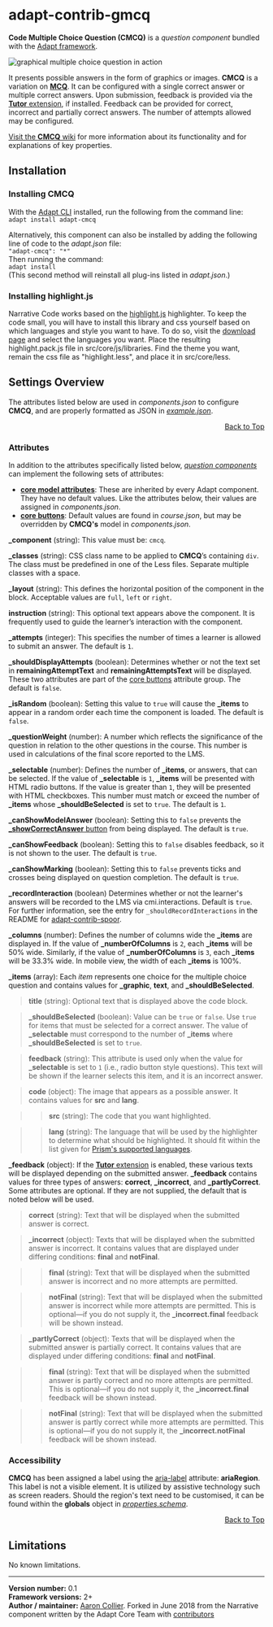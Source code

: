 # adapt-contrib-gmcq  

**Code Multiple Choice Question (CMCQ)** is a *question component* bundled with the [Adapt framework](https://github.com/adaptlearning/adapt_framework).

<img src="https://github.com/adaptlearning/documentation/blob/master/04_wiki_assets/plug-ins/images/gmcq01.gif" alt="graphical multiple choice question in action" >  

It presents possible answers in the form of graphics or images. **CMCQ** is a variation on [**MCQ**](https://github.com/adaptlearning/mcq/wiki). It can be configured with a single correct answer or multiple correct answers. Upon submission, feedback is provided via the [**Tutor** extension](https://github.com/adaptlearning/adapt-contrib-tutor), if installed. Feedback can be provided for correct, incorrect and partially correct answers. The number of attempts allowed may be configured.

[Visit the **CMCQ** wiki](https://github.com/adaptlearning/adapt-contrib-gmcq/wiki) for more information about its functionality and for explanations of key properties.



## Installation

### Installing CMCQ
With the [Adapt CLI](https://github.com/adaptlearning/adapt-cli) installed, run the following from the command line:  
`adapt install adapt-cmcq`

Alternatively, this component can also be installed by adding the following line of code to the *adapt.json* file:  
`"adapt-cmcq": "*"`  
Then running the command:  
`adapt install`  
(This second method will reinstall all plug-ins listed in *adapt.json*.)  

### Installing highlight.js
Narrative Code works based on the [highlight.js](https://highlightjs.org/) highlighter. To keep the code small, you will have to install this library and css yourself based on which languages and style you want to have. To do so, visit the [download page](https://highlightjs.org/download/) and select the languages you want. Place the resulting highlight.pack.js file in src/core/js/libraries. Find the theme you want, remain the css file as "highlight.less", and place it in src/core/less.

## Settings Overview

The attributes listed below are used in *components.json* to configure **CMCQ**, and are properly formatted as JSON in [*example.json*](https://github.com/adaptlearning/adapt-cmcq/blob/master/example.json).

<div float align=right><a href="#top">Back to Top</a></div>

### Attributes

In addition to the attributes specifically listed below, [*question components*](https://github.com/adaptlearning/adapt_framework/wiki/Core-Plug-ins-in-the-Adapt-Learning-Framework#question-components) can implement the following sets of attributes:   
+ [**core model attributes**](https://github.com/adaptlearning/adapt_framework/wiki/Core-model-attributes): These are inherited by every Adapt component. They have no default values. Like the attributes below, their values are assigned in *components.json*.
+ [**core buttons**](https://github.com/adaptlearning/adapt_framework/wiki/Core-Buttons): Default values are found in *course.json*, but may be overridden by **CMCQ's** model in *components.json*.

**_component** (string): This value must be: `cmcq`.

**_classes** (string): CSS class name to be applied to **CMCQ**’s containing `div`. The class must be predefined in one of the Less files. Separate multiple classes with a space.

**_layout** (string): This defines the horizontal position of the component in the block. Acceptable values are `full`, `left` or `right`.  

**instruction** (string): This optional text appears above the component. It is frequently used to
guide the learner’s interaction with the component.  

**_attempts** (integer): This specifies the number of times a learner is allowed to submit an answer. The default is `1`.    

**_shouldDisplayAttempts** (boolean): Determines whether or not the text set in **remainingAttemptText** and **remainingAttemptsText** will be displayed. These two attributes are part of the [core buttons](https://github.com/adaptlearning/adapt_framework/wiki/Core-Buttons) attribute group. The default is `false`.  

**_isRandom** (boolean): Setting this value to `true` will cause the **_items** to appear in a random order each time the component is loaded. The default is `false`.   

**_questionWeight** (number): A number which reflects the significance of the question in relation to the other questions in the course. This number is used in calculations of the final score reported to the LMS.

**_selectable** (number): Defines the number of **_items**, or answers, that can be selected. If the value of **_selectable** is `1`, **_items** will be presented with HTML radio buttons. If the value is greater than `1`, they will be presented with HTML checkboxes. This number must match or exceed the number of **_items** whose **_shouldBeSelected** is set to `true`. The default is `1`.

**_canShowModelAnswer** (boolean): Setting this to `false` prevents the [**_showCorrectAnswer** button](https://github.com/adaptlearning/adapt_framework/wiki/Core-Buttons) from being displayed. The default is `true`.

**_canShowFeedback** (boolean): Setting this to `false` disables feedback, so it is not shown to the user. The default is `true`.

**_canShowMarking** (boolean): Setting this to `false` prevents ticks and crosses being displayed on question completion. The default is `true`.

**_recordInteraction** (boolean) Determines whether or not the learner's answers will be recorded to the LMS via cmi.interactions. Default is `true`. For further information, see the entry for `_shouldRecordInteractions` in the README for [adapt-contrib-spoor](https://github.com/adaptlearning/adapt-contrib-spoor).

**_columns** (number): Defines the number of columns wide the **_items** are displayed in. If the value of **_numberOfColumns** is `2`, each **_items** will be 50% wide. Similarly, if the value of **_numberOfColumns** is `3`, each **_items** will be 33.3% wide. In mobile view, the width of each **_items** is 100%.

**_items** (array): Each *item* represents one choice for the multiple choice question and contains values for **_graphic**, **text**, and **_shouldBeSelected**.  

>**title** (string): Optional text that is displayed above the code block.  

>**_shouldBeSelected** (boolean): Value can be `true` or `false`. Use `true` for items that must be selected for a correct answer. The value of **_selectable** must correspond to the number of **_items** where **_shouldBeSelected** is set to `true`.

>**feedback** (string): This attribute is used only when the value for **_selectable** is set to `1` (i.e., radio button style questions). This text will be shown if the learner selects this item, and it is an incorrect answer.

>**code** (object): The image that appears as a possible answer. It contains values for **src** and **lang**.

>>**src** (string): The code that you want highlighted.

>>**lang** (string): The language that will be used by the highlighter to determine what should be highlighted. It should fit within the list given for [Prism's supported languages](https://prismjs.com/index.html#languages-list).

**_feedback** (object): If the [**Tutor** extension](https://github.com/adaptlearning/adapt-contrib-tutor) is enabled, these various texts will be displayed depending on the submitted answer. **_feedback**
contains values for three types of answers: **correct**, **_incorrect**, and **_partlyCorrect**. Some attributes are optional. If they are not supplied, the default that is noted below will be used.

>**correct** (string): Text that will be displayed when the submitted answer is correct.  

>**_incorrect** (object): Texts that will be displayed when the submitted answer is incorrect. It contains values that are displayed under differing conditions: **final** and **notFinal**.

>>**final** (string): Text that will be displayed when the submitted answer is incorrect and no more attempts are permitted.

>>**notFinal** (string): Text that will be displayed when the submitted answer is incorrect while more attempts are permitted. This is optional&mdash;if you do not supply it, the **_incorrect.final** feedback will be shown instead.

>**_partlyCorrect** (object): Texts that will be displayed when the submitted answer is partially correct. It contains values that are displayed under differing conditions: **final** and **notFinal**.  

>>**final** (string): Text that will be displayed when the submitted answer is partly correct and no more attempts are permitted. This is optional&mdash;if you do not supply it, the **_incorrect.final** feedback will be shown instead.  

>>**notFinal** (string): Text that will be displayed when the submitted answer is partly correct while more attempts are permitted. This is optional&mdash;if you do not supply it, the **_incorrect.notFinal** feedback will be shown instead.  

### Accessibility
**CMCQ** has been assigned a label using the [aria-label](https://github.com/adaptlearning/adapt_framework/wiki/Aria-Labels) attribute: **ariaRegion**. This
label is not a visible element. It is utilized by assistive technology such as screen readers. Should the region's text need to be customised, it can be found within the **globals** object in [*properties.schema*](https://github.com/adaptlearning/adapt-cmcq/blob/master/properties.schema).   
<div float align=right><a href="#top">Back to Top</a></div>

## Limitations

No known limitations.   

----------------------------
**Version number:**  0.1  
**Framework versions:** 2+  
**Author / maintainer:** [Aaron Collier](https://github.com/CollierCZ). Forked in June 2018 from the Narrative component written by the Adapt Core Team with [contributors](https://github.com/adaptlearning/adapt-contrib-narrative/graphs/contributors)    

